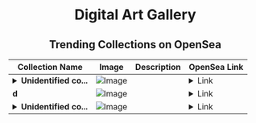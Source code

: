<div align="center">

# Digital Art Gallery

## Trending Collections on OpenSea

| Collection Name                       | Image                                                                                     | Description                       | OpenSea Link                                                                                          |
|---------------------------------------|-------------------------------------------------------------------------------------------|-----------------------------------|--------------------------------------------------------------------------------------------------------|
| **<details><summary>Unidentified co...</summary>Unidentified contract 30c2b7fa-ca0a-4896-af2e-d484d900514c</details>** | ![Image](https://i.seadn.io/s/raw/files/654b7e9c6f93abe8d20f6c1ead4af558.png?w=500&auto=format?w=200&auto=format) |  | <details><summary>Link</summary>[Unidentified contract 30c2b7fa-ca0a-4896-af2e-d484d900514c](https://opensea.io/collection/unidentified-contract-30c2b7fa-ca0a-4896-af2e-d484)</details> |
| **d** | ![Image](https://i.seadn.io/s/raw/files/f20d5b3ed93d4d69d0d04611050454f3.jpg?w=500&auto=format?w=200&auto=format) |  | <details><summary>Link</summary>[d](https://opensea.io/collection/d-8131)</details> |
| **<details><summary>Unidentified co...</summary>Unidentified contract eb969859-708d-4b44-8265-21855b8d2e40</details>** | ![Image](https://i.seadn.io/s/raw/files/654b7e9c6f93abe8d20f6c1ead4af558.png?w=500&auto=format?w=200&auto=format) |  | <details><summary>Link</summary>[Unidentified contract eb969859-708d-4b44-8265-21855b8d2e40](https://opensea.io/collection/unidentified-contract-eb969859-708d-4b44-8265-2185)</details> |

</div>